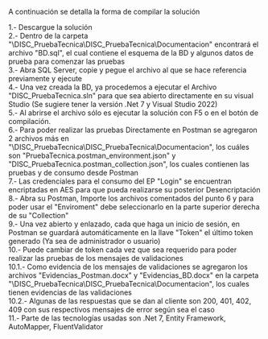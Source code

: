 A continuación se detalla la forma de compilar la solución

1.- Descargue la solución <br/>
2.- Dentro de la carpeta "\DISC_PruebaTecnica\DISC_PruebaTecnica\Documentacion" encontrará el archivo "BD.sql", el cual contiene el esquema de la BD y algunos datos de prueba para comenzar las pruebas<br/>
3.- Abra SQL Server, copie y pegue el archivo al que se hace referencia previamente y ejecute<br/>
4.- Una vez creada la BD, ya procedemos a ejecutar el Archivo "DISC_PruebaTecnica.sln" para que sea abierto directamente en su visual Studio (Se sugiere tener la versión .Net 7 y Visual Studio 2022)<br/>
5.- Al abrirse el archivo sólo es ejecutar la solución con F5 o en el botón de compilación.<br/>
6.- Para poder realizar las pruebas Directamente en Postman se agregaron 2 archivos más en "\DISC_PruebaTecnica\DISC_PruebaTecnica\Documentacion", los cuáles son "PruebaTecnica.postman_environment.json" y "DISC_PruebaTecnica.postman_collection.json", los cuales contienen las pruebas y de consumo desde Postman<br/>
7.- Las credenciales para el consumo del EP "Login" se encuentran encriptadas en AES para que pueda realizarse su posterior Desencriptación<br/>
8.- Abra su Postman, Importe los archivos comentados del punto 6 y para poder usar el "Enviroment" debe seleccionarlo en la parte superior derecha de su "Collection"<br/>
9.- Una vez abierto y enlazado, cada que haga un inicio de sesión, en Postman se guardará automáticamente en la llave "Token" el último token generado (Ya sea de administrador o usuario)<br/>
10.- Puede cambiar de token cada vez que sea requerido para poder realizar las pruebas de los mensajes de validaciones<br/>
10.1.- Como evidencia de los mensajes de validaciones se agregaron los archivos "Evidencias_Postman.docx" y "Evidencias_BD.docx" en la carpeta "\DISC_PruebaTecnica\DISC_PruebaTecnica\Documentacion", los cuales tienen evidencias de las validaciones<br/>
10.2.- Algunas de las respuestas que se dan al cliente son 200, 401, 402, 409 con sus respectivos mensajes de error según sea el caso<br/>
11.- Parte de las tecnologías usadas son .Net 7, Entity Framework, AutoMapper, FluentValidator<br/>
